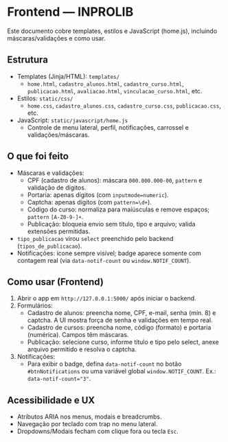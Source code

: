 # Frontend — INPROLIB

Este documento cobre templates, estilos e JavaScript (home.js), incluindo máscaras/validações e como usar.

## Estrutura
- Templates (Jinja/HTML): `templates/`
  - `home.html`, `cadastro_alunos.html`, `cadastro_curso.html`, `publicacao.html`, `avaliacao.html`, `vinculacao_curso.html`, etc.
- Estilos: `static/css/`
  - `home.css`, `cadastro_alunos.css`, `cadastro_curso.css`, `publicacao.css`, etc.
- JavaScript: `static/javascript/home.js`
  - Controle de menu lateral, perfil, notificações, carrossel e validações/máscaras.

## O que foi feito
- Máscaras e validações:
  - CPF (cadastro de alunos): máscara `000.000.000-00`, `pattern` e validação de dígitos.
  - Portaria: apenas dígitos (com `inputmode=numeric`).
  - Captcha: apenas dígitos (com `pattern=\d+`).
  - Código do curso: normaliza para maiúsculas e remove espaços; `pattern` `[A-Z0-9-]+`.
  - Publicação: bloqueia envio sem título, tipo e arquivo; valida extensões permitidas.
- `tipo_publicacao` virou `select` preenchido pelo backend (`tipos_de_publicacao`).
- Notificações: ícone sempre visível; badge aparece somente com contagem real (via `data-notif-count` ou `window.NOTIF_COUNT`).

## Como usar (Frontend)
1. Abrir o app em `http://127.0.0.1:5000/` após iniciar o backend.
2. Formulários:
   - Cadastro de alunos: preencha nome, CPF, e-mail, senha (mín. 8) e captcha. A UI mostra força de senha e validações em tempo real.
   - Cadastro de cursos: preencha nome, código (formato) e portaria (numérica). Campos têm máscaras.
   - Publicação: selecione curso, informe título e tipo pelo select, anexe arquivo permitido e resolva o captcha.
3. Notificações:
   - Para exibir o badge, defina `data-notif-count` no botão `#btnNotifications` ou uma variável global `window.NOTIF_COUNT`. Ex.: `data-notif-count="3"`.

## Acessibilidade e UX
- Atributos ARIA nos menus, modais e breadcrumbs.
- Navegação por teclado com trap no menu lateral.
- Dropdowns/Modais fecham com clique fora ou tecla `Esc`.
